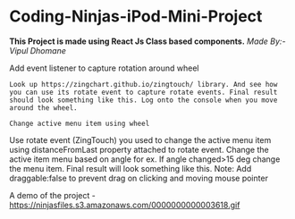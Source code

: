 # Coding-Ninjas-iPod-Mini-Project

**This Project is made using React Js Class based components.**
_Made By:- Vipul Dhomane_

Add event listener to capture rotation around wheel

    Look up https://zingchart.github.io/zingtouch/ library. And see how you can use its rotate event to capture rotate events. Final result should look something like this. Log onto the console when you move around the wheel.

    Change active menu item using wheel

Use rotate event (ZingTouch) you used to change the active menu item using distanceFromLast property attached to rotate event. Change the active item menu based on angle for ex. If angle changed>15 deg change the menu item.
Final result will look something like this.
Note: Add draggable:false to prevent drag on clicking and moving mouse pointer

A demo of the project - https://ninjasfiles.s3.amazonaws.com/0000000000003618.gif
